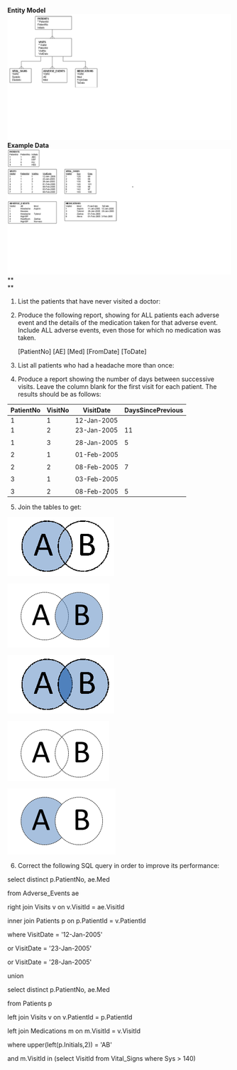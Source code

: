 **Entity Model**
![alt text](entity.png "Title")
**Example Data**
![alt text](data.png "Title")
**\
**

1.  List the patients that have never visited a doctor:

2.  Produce the following report, showing for ALL patients each adverse
    event and the details of the medication taken for that adverse
    event. Include ALL adverse events, even those for which no
    medication was taken.

    [PatientNo] [AE] [Med] [FromDate] [ToDate]

3.  List all patients who had a headache more than once:

4.  Produce a report showing the number of days between successive
    visits. Leave the column blank for the first visit for each patient.
    The results should be as follows:
 
 |PatientNo | VisitNo | VisitDate | DaysSincePrevious| 
 |----------|---------|-----------|------------------|
 |1         | 1       | 12-Jan-2005 |                |
 |1 | 2 | 23-Jan-2005 | 11 |
 |  |   |             |    |
 |1 | 3 | 28-Jan-2005 | 5  |
 |  |   |             |    |
 |2 | 1 | 01-Feb-2005 |    |
 |  |   |             |    |
 |2 | 2 | 08-Feb-2005 | 7  |
 |  |   |             |    |
 |3 | 1 | 03-Feb-2005 |    |
 |  |   |             |    |
 |3 | 2 | 08-Feb-2005 | 5  |
 
  

5.  Join the tables to get:

![alt text](ab.png "Title")

![alt text](ab1.png "Title")

![alt text](ab2.png "Title")

![alt text](ab3.png "Title")

![alt text](ab4.png "Title")

6.  Correct the following SQL query in order to improve its performance:

select distinct p.PatientNo, ae.Med

from Adverse\_Events ae

right join Visits v on v.VisitId = ae.VisitId

inner join Patients p on p.PatientId = v.PatientId

where VisitDate = \'12-Jan-2005\'

or VisitDate = \'23-Jan-2005\'

or VisitDate = \'28-Jan-2005\'

union

select distinct p.PatientNo, ae.Med

from Patients p

left join Visits v on v.PatientId = p.PatientId

left join Medications m on m.VisitId = v.VisitId

where upper(left(p.Initials,2)) = \'AB\'

and m.VisitId in (select VisitId from Vital\_Signs where Sys \> 140)
